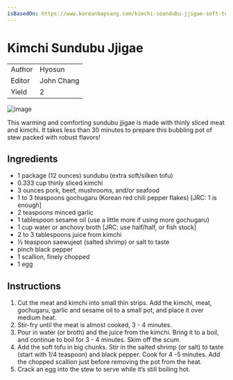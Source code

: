```yaml
---
isBasedOn: https://www.koreanbapsang.com/kimchi-soondubu-jjigae-soft-tofu-stew-kimchi/
---
```


# Kimchi Sundubu Jjigae

|        |            |
| ------ | ---------- |
| Author | Hyosun     |
| Editor | John Chang |
| Yield  | 2          |

![image](https://www.koreanbapsang.com/wp-content/uploads/2015/01/DSC_0628-e1421723948340.jpg)

This warming and comforting sundubu jjigae is made with thinly sliced meat and kimchi. It takes less than 30 minutes to prepare this bubbling pot of stew packed with robust flavors!

## Ingredients

- 1 package (12 ounces) sundubu (extra soft/silken tofu)
- 0.333 cup thinly sliced kimchi
- 3 ounces pork, beef, mushrooms, and/or seafood
- 1 to 3 teaspoons gochugaru (Korean red chili pepper flakes) [JRC: 1 is enough]
- 2 teaspoons minced garlic
- 1 tablespoon sesame oil (use a little more if using more gochugaru)
- 1 cup water or anchovy broth [JRC: use half/half, or fish stock]
- 2 to 3 tablespoons juice from kimchi
- ½ teaspoon saewujeot (salted shrimp) or salt to taste
- pinch black pepper
- 1 scallion, finely chopped
- 1 egg

## Instructions

1. Cut the meat and kimchi into small thin strips. Add the kimchi, meat, gochugaru, garlic and sesame oil to a small pot, and place it over medium heat.
1. Stir-fry until the meat is almost cooked, 3 - 4 minutes.
1. Pour in water (or broth) and the juice from the kimchi. Bring it to a boil, and continue to boil for 3 - 4 minutes. Skim off the scum.
1. Add the soft tofu in big chunks. Stir in the salted shrimp (or salt) to taste (start with 1/4 teaspoon) and black pepper. Cook for 4 -5 minutes. Add the chopped scallion just before removing the pot from the heat.
1. Crack an egg into the stew to serve while it’s still boiling hot.
